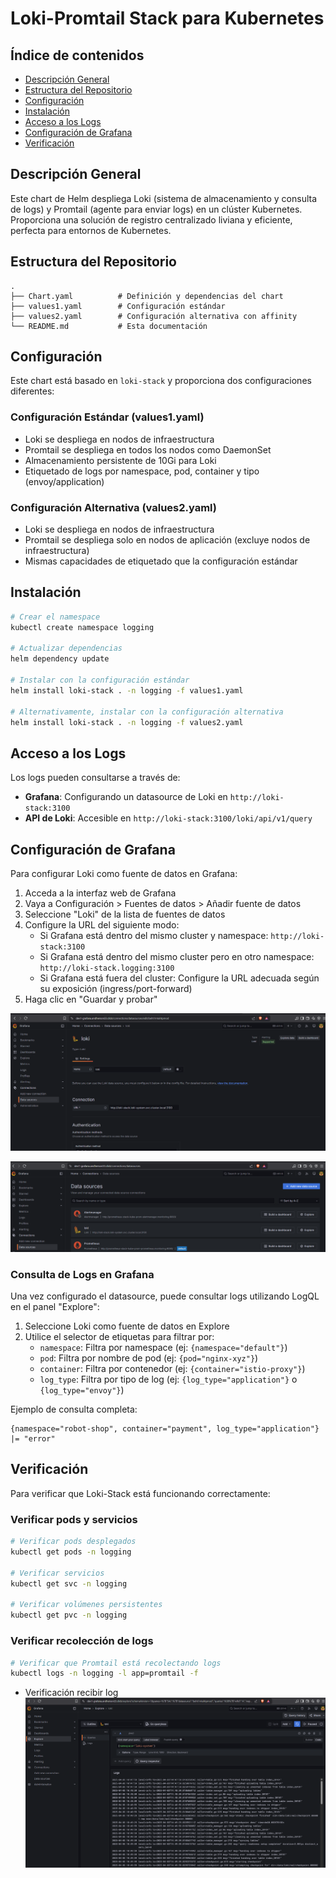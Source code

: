 # Loki-Promtail Stack para Kubernetes

## Índice de contenidos
* [Descripción General](#descripcion)
* [Estructura del Repositorio](#estructura)
* [Configuración](#configuracion)
* [Instalación](#instalacion)
* [Acceso a los Logs](#acceso)
* [Configuración de Grafana](#grafana)
* [Verificación](#verificacion)

<a name="descripcion"></a>
## Descripción General
Este chart de Helm despliega Loki (sistema de almacenamiento y consulta de logs) y Promtail (agente para enviar logs) en un clúster Kubernetes. Proporciona una solución de registro centralizado liviana y eficiente, perfecta para entornos de Kubernetes.

<a name="estructura"></a>
## Estructura del Repositorio
```
.
├── Chart.yaml          # Definición y dependencias del chart
├── values1.yaml        # Configuración estándar
├── values2.yaml        # Configuración alternativa con affinity
└── README.md           # Esta documentación
```

<a name="configuracion"></a>
## Configuración
Este chart está basado en `loki-stack` y proporciona dos configuraciones diferentes:

### Configuración Estándar (values1.yaml)
- Loki se despliega en nodos de infraestructura
- Promtail se despliega en todos los nodos como DaemonSet
- Almacenamiento persistente de 10Gi para Loki
- Etiquetado de logs por namespace, pod, container y tipo (envoy/application)

### Configuración Alternativa (values2.yaml)
- Loki se despliega en nodos de infraestructura
- Promtail se despliega solo en nodos de aplicación (excluye nodos de infraestructura)
- Mismas capacidades de etiquetado que la configuración estándar

<a name="instalacion"></a>
## Instalación

```bash
# Crear el namespace
kubectl create namespace logging

# Actualizar dependencias
helm dependency update

# Instalar con la configuración estándar
helm install loki-stack . -n logging -f values1.yaml

# Alternativamente, instalar con la configuración alternativa
helm install loki-stack . -n logging -f values2.yaml
```

<a name="acceso"></a>
## Acceso a los Logs

Los logs pueden consultarse a través de:

- **Grafana**: Configurando un datasource de Loki en `http://loki-stack:3100`
- **API de Loki**: Accesible en `http://loki-stack:3100/loki/api/v1/query`

<a name="grafana"></a>
## Configuración de Grafana

Para configurar Loki como fuente de datos en Grafana:

1. Acceda a la interfaz web de Grafana
2. Vaya a Configuración > Fuentes de datos > Añadir fuente de datos
3. Seleccione "Loki" de la lista de fuentes de datos
4. Configure la URL del siguiente modo:
   - Si Grafana está dentro del mismo cluster y namespace: `http://loki-stack:3100`
   - Si Grafana está dentro del mismo cluster pero en otro namespace: `http://loki-stack.logging:3100`
   - Si Grafana está fuera del cluster: Configure la URL adecuada según su exposición (ingress/port-forward)
5. Haga clic en "Guardar y probar"

![Arquitectura](https://github.com/Andherson333333/robot-shop/blob/master/Infrastructure-cloud-EKS/infra-node/Loki-stack/imagenes/loki-system-3.png)

![Arquitectura](https://github.com/Andherson333333/robot-shop/blob/master/Infrastructure-cloud-EKS/infra-node/Loki-stack/imagenes/loki-system-2.png)

### Consulta de Logs en Grafana

Una vez configurado el datasource, puede consultar logs utilizando LogQL en el panel "Explore":

1. Seleccione Loki como fuente de datos en Explore
2. Utilice el selector de etiquetas para filtrar por:
   - `namespace`: Filtra por namespace (ej: `{namespace="default"}`)
   - `pod`: Filtra por nombre de pod (ej: `{pod="nginx-xyz"}`)
   - `container`: Filtra por contenedor (ej: `{container="istio-proxy"}`)
   - `log_type`: Filtra por tipo de log (ej: `{log_type="application"}` o `{log_type="envoy"}`)

Ejemplo de consulta completa:
```
{namespace="robot-shop", container="payment", log_type="application"} |= "error"
```


<a name="verificacion"></a>
## Verificación

Para verificar que Loki-Stack está funcionando correctamente:

### Verificar pods y servicios
```bash
# Verificar pods desplegados
kubectl get pods -n logging

# Verificar servicios
kubectl get svc -n logging

# Verificar volúmenes persistentes
kubectl get pvc -n logging
```

### Verificar recolección de logs
```bash
# Verificar que Promtail está recolectando logs
kubectl logs -n logging -l app=promtail -f
```

- Verificación recibir log
![Arquitectura](https://github.com/Andherson333333/robot-shop/blob/master/Infrastructure-cloud-EKS/infra-node/Loki-stack/imagenes/loki-system-1.png)





